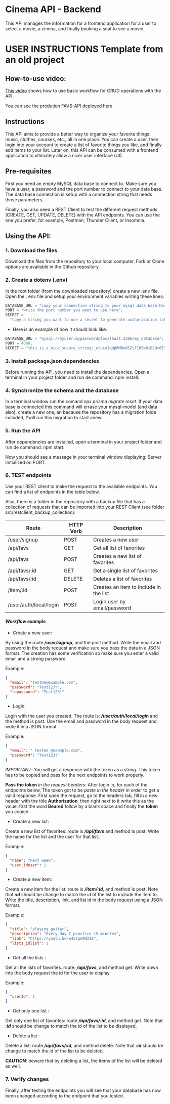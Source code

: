 # Cinema API - Backend

This API manages the information for a frontend application for a user to select a movie, a cinena, and finally booking a seat to see a movie.

# USER INSTRUCTIONS Template from an old project

## How-to-use video:

[This video](https://www.loom.com/share/96031660e0b74ed68cb95c8708cda291) shows how to use basic workflow for CRUD operations with the API.

You can see the prodution FAVS-API deployed [here](https://backend-assesment-mirv26-production.up.railway.app/)

## Instructions

This API aims to provide a better way to organize your favorite things: music, clothes, courses, etc., all in one place. You can create a user, then login into your account to create a list of favorite things you like, and finally add items to your list. Later on, this API can be consumed with a frontend application to ultimately allow a nicer user interface (UI).

## Pre-requisites

First you need an empty MySQL data base to connect to. Make sure you have a user, a password and the port number to connect to your data base. The data base connection is setup with a connection string that needs those parameters.

Finally, you also need a REST Client to test the different request methods (CREATE, GET, UPDATE, DELETE) with the API endpoints. You can use the one you prefer, for example, Postman, Thunder Client, or Insomnia.

## Using the API:

### 1. Download the files

Download the files from the repository to your local computer. Fork or Clone options are available in the Github repository.

### 2. Create a dotenv (.env)

In the root folder (from the downloaded repository) create a new .env file.
Open the . env file and setup your environment variables writing these lines:

```js
DATABASE_URL = "copy your connection string to your mysql data base here";
PORT = "write the port number you want to use here";
SECRET =
  "copy a string you want to use a secret to generate authorization tokens";
```

- Here is an example of how it should look like:

```js
DATABASE_URL = "mysql://myuser:mypassword@localhost:3306/my_database";
PORT = 4000;
SECRET = "this_is_a_nice_secure_string:_eluieIqUpRM0u6SZs716SwOiD29c0E";
```

### 3. Install package.json dependencies

Before running the API, you need to install the dependencies. Open a terminal in your project folder and run de command: npm install.

### 4. Synchronize the schema and the database

In a terminal window run the comand _npx prisma migrate reset_. If your data base is connected this command will errase your mysql-model (and data also), create a new one, an because the repository has a migration folde included, I'will run this migration to start anew.

### 5. Run the API

After dependencies are installed, open a terminal in your project folder and run de command: npm start.

Now you should see a message in your terminal window displaying: Server Initialized on PORT.

### 6. TEST endpoints

Use your REST client to make the request to the available endpoints. You can find a list of endpoints in the table below.

Also, there is a folder in the repository with a backup file that has a collection of requests that can be imported into your REST Client (see folder src/restclient_backup_collection).

| **Route**              | **HTTP Verb** | **Description**                        |
| ---------------------- | ------------- | -------------------------------------- |
| /user/signup           | POST          | Creates a new user                     |
| /api/favs              | GET           | Get all list of favorites              |
| /api/favs              | POST          | Creates a new list of favorites        |
| /api/favs/:id          | GET           | Get a single list of favorites         |
| /api/favs/:id          | DELETE        | Deletes a list of favorites            |
| /item/:id              | POST          | Creates an item to include in the list |
| /user/auth/local/login | POST          | Login user by email/password           |

#### **_Workflow example_**

- Create a new user:

By using the route **_/user/signup_**, and the post method. Write the email and password in the body request and make sure you pass the data in a JSON format. The creation has some verification so make sure you enter a valid email and a strong password.

Example:

```json
{
  "email": "testme@example.com",
  "password": "Test123!",
  "repassword": "Test123!"
}
```

- Login:

Login with the user you created. The route is: **_/user/auth/local/login_** and the method is post. Use the email and password in the body request and write it in a JSON format.

Example:

```json
{
  "email": " testme @example.com",
  "password": "Test123!"
}
```

_IMPORTANT_: You will get a response with the token as a string. This token has to be copied and pass for the next endpoints to work properly.

**Pass the token** _in the request headers_: After login in, for each of the endpoints below. The token got to be _paste in the header_ in order to get a valid response. First open the request, go to the headers tab, fill in a new header with the title **Authorization**, then right next to it write this as the value: first the word **Beared** follow by a blank space and finally the **token** you copied.

- Create a new list:

Create a new list of favorites: route is **_/api/favs_** and method is post. Write the name for the list and the user for that list.

Example:

```json
{
  "name": "next week",
  "user_iduser": 1
}
```

- Create a new item:

Create a new item for the list: route is **_/item/:id_**, and method is post. Note that **_:id_** should be change to match the id of the list to include the item to. Write the title, description, link, and list id in the body request using a JSON format.

Example:

```json
{
  "title": "playing guitar",
  "description": "Every day I practice 15 minutes",
  "link": "https://youtu.be/w4a2ge9N31E",
  "lists_idlist": 1
}
```

- Get all the lists :

Get all the lists of favorites. route: **_/api/favs_**, and method get. Write down into the body request the id for the user to display.

Example:

```json
{
  "userId": 1
}
```

- Get only one list :

Get only one list of favorites: route **_/api/favs/:id_**, and method get. Note that **_:id_** should be change to match the id of the list to be displayed.

- Delete a list :

Delete a list: route **_/api/favs/:id_**, and method delete. Note that **_:id_** should be change to match the id of the list to be deleted.

**_CAUTION_**: beware that by deleting a list, the items of the list will be deleted as well.

### 7. Verify changes

Finally, after testing the endpoints you will see that your database has now been changed according to the endpoint that you tested.
